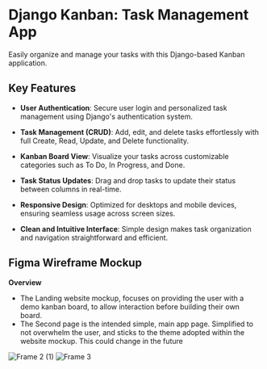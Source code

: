 # Django Kanban: Task Management App

Easily organize and manage your tasks with this Django-based Kanban application.

## Key Features

- **User Authentication**: Secure user login and personalized task management using Django's authentication system.

- **Task Management (CRUD)**: Add, edit, and delete tasks effortlessly with full Create, Read, Update, and Delete functionality.

- **Kanban Board View**: Visualize your tasks across customizable categories such as To Do, In Progress, and Done.

- **Task Status Updates**: Drag and drop tasks to update their status between columns in real-time.

- **Responsive Design**: Optimized for desktops and mobile devices, ensuring seamless usage across screen sizes.

- **Clean and Intuitive Interface**: Simple design makes task organization and navigation straightforward and efficient.

## Figma Wireframe Mockup

**Overview**

- The Landing website mockup, focuses on providing the user with a demo kanban board, to allow interaction before building their own board.
- The Second page is the intended simple, main app page. Simplified to not overwhelm the user, and sticks to the theme adopted within the website mockup. This could change in the future

![Frame 2 (1)](https://github.com/user-attachments/assets/bc4272ec-4775-4fdc-a0a1-a611cbbff29e)
![Frame 3](https://github.com/user-attachments/assets/a3bce156-90a5-42a7-b8eb-0c89bf70e761)
